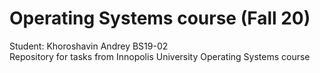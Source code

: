 # Operating Systems course (Fall 20)
Student: Khoroshavin Andrey BS19-02\
Repository for tasks from Innopolis University Operating Systems course
